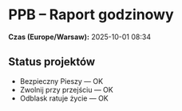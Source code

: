 # PPB – Raport godzinowy
**Czas (Europe/Warsaw):** 2025-10-01 08:34

## Status projektów
- Bezpieczny Pieszy — OK
- Zwolnij przy przejściu — OK
- Odblask ratuje życie — OK

